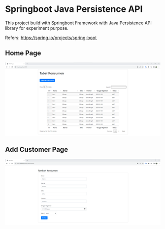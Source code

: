 # Springboot Java Persistence API

This project build with Springboot Framework with Java Persistence API library for experiment purpose. 

Refers: https://spring.io/projects/spring-boot

## Home Page
![Home](images/ListCustomerPage.png)
## Add Customer Page
![Add](images/AddCustomerPage.png)